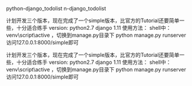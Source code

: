 python-django_todolist
n-django_todolist

计划开发三个版本，现在完成了一个simple版本，比官方的Tutorial还要简单一些，十分适合练手 version: python2.7 django 1.11 使用方法： shell中：venv\script\active ，切换到manage.py目录下 python manage.py runserver 访问127.0.0.1:8000/simple即可

计划开发三个版本，现在完成了一个simple版本，比官方的Tutorial还要简单一些，十分适合练手 version: python2.7 django 1.11 使用方法： shell中：venv\script\active ，切换到manage.py目录下 python manage.py runserver 访问127.0.0.1:8000/simple即可
